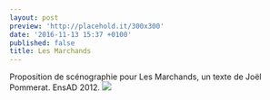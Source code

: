 ```yaml
---
layout: post
preview: 'http://placehold.it/300x300'
date: '2016-11-13 15:37 +0100'
published: false
title: Les Marchands
---
```

Proposition de scénographie pour Les Marchands, un texte de Joël Pommerat.
EnsAD 2012.
![]({{site.baseurl}}/images/th_lesmarchands.jpg)
